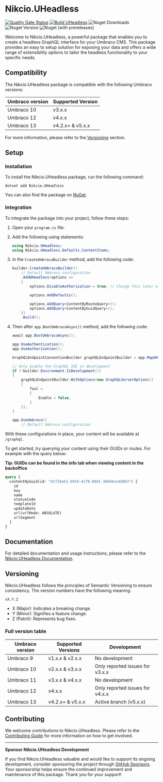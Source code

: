# Nikcio.UHeadless

[![Quality Gate Status](https://sonarcloud.io/api/project_badges/measure?project=nikcio_Nikcio.UHeadless&metric=alert_status)](https://sonarcloud.io/summary/new_code?id=nikcio_Nikcio.UHeadless)
[![Build UHeadless](https://github.com/nikcio/Nikcio.UHeadless/actions/workflows/build.yml/badge.svg)](https://github.com/nikcio/Nikcio.UHeadless/actions/workflows/build.yml)
![Nuget Downloads](https://img.shields.io/nuget/dt/Nikcio.UHeadless?color=%230078d7&label=Nuget%20downloads&logo=Nuget)
![Nuget Version](https://img.shields.io/nuget/v/Nikcio.UHeadless?label=Stable%20version)
![Nuget (with prereleases)](https://img.shields.io/nuget/vpre/Nikcio.UHeadless?label=Prerelease%20version)

Welcome to Nikcio.UHeadless, a powerful package that enables you to create a headless GraphQL interface for your Umbraco CMS. This package provides an easy to setup solution for exposing your data and offers a wide range of extensibility options to tailor the headless functionality to your specific needs.

## Compatibility

The Nikcio.UHeadless package is compatible with the following Umbraco versions:

| Umbraco version      | Supported Version     |
|----------------------|-----------------------|
| Umbraco 10           | v3.x.x                |
| Umbraco 12           | v4.x.x                |
| Umbraco 13           | v4.2.x+ & v5.x.x      |

For more information, please refer to the [Versioning](#versioning) section.

## Setup

### Installation

To install the Nikcio.UHeadless package, run the following command:

```shell
dotnet add Nikcio.UHeadless
```

You can also find the package on [NuGet](https://www.nuget.org/packages/Nikcio.UHeadless).

### Integration

To integrate the package into your project, follow these steps:

1. Open your `program.cs` file.
2. Add the following using statements:

    ```csharp
    using Nikcio.UHeadless;
    using Nikcio.UHeadless.Defaults.ContentItems;
    ```

3. In the `CreateUmbracoBuilder` method, add the following code:

    ```csharp
    builder.CreateUmbracoBuilder()
        // Default Umbraco configuration
        .AddUHeadless(options =>
        {
            options.DisableAuthorization = true; // Change this later when adding authentication - See documentation

            options.AddDefaults();

            options.AddQuery<ContentByRouteQuery>();
            options.AddQuery<ContentByGuidQuery>();
        })
        .Build();
    ```

4. Then after `app.BootUmbracoAsync()` method, add the following code:

    ```csharp
    await app.BootUmbracoAsync();

    app.UseAuthentication();
    app.UseAuthorization();

    GraphQLEndpointConventionBuilder graphQLEndpointBuilder = app.MapUHeadless();

    // Only enable the GraphQL IDE in development
    if (!builder.Environment.IsDevelopment())
    {
        graphQLEndpointBuilder.WithOptions(new GraphQLServerOptions()
        {
            Tool =
            {
                Enable = false,
            }
        });
    }

    app.UseUmbraco()
        // Default Umbraco configuration
    ```

With these configurations in place, your content will be available at `/graphql`. 

To get started, try querying your content using their GUIDs or routes. For example with the query below:

__Tip: GUIDs can be found in the info tab when viewing content in the backoffice__

```graphql
query {
  contentByGuid(id: "dcf18a51-6919-4cf8-89d1-36b94ce4d963") {
    id
    key
    name
    statusCode
    templateId
    updateDate
    url(urlMode: ABSOLUTE)
    urlSegment
  }
}
```

## Documentation

For detailed documentation and usage instructions, please refer to the [Nikcio.UHeadless Documentation](https://nikcio.github.io/Nikcio.UHeadless).

## Versioning

Nikcio.UHeadless follows the principles of Semantic Versioning to ensure consistency. The version numbers have the following meaning:

```
vX.Y.Z
```

- X (Major): Indicates a breaking change.
- Y (Minor): Signifies a feature change.
- Z (Patch): Represents bug fixes.

### Full version table

| Umbraco version      | Supported Versions    | Development                           |
|----------------------|-----------------------|---------------------------------------|
| Umbraco 9            | v1.x.x & v2.x.x       | No development                        |
| Umbraco 10           | v2.x.x & v3.x.x       | Only reported issues for v3.x.x       |
| Umbraco 11           | v3.x.x & v4.x.x       | No development                        |
| Umbraco 12           | v4.x.x                | Only reported issues for v4.x.x       |
| Umbraco 13           | v4.2.x+ & v5.x.x      | Active branch (v5.x.x)                |

## Contributing

We welcome contributions to Nikcio.UHeadless. Please refer to the [Contributing Guide](CONTRIBUTING.md) for more information on how to get involved.

---

**Sponsor Nikcio.UHeadless Development**

If you find Nikcio.UHeadless valuable and would like to support its ongoing development, consider sponsoring the project through [GitHub Sponsors](https://github.com/sponsors/nikcio/). Your sponsorship helps ensure the continued improvement and maintenance of this package. Thank you for your support!

